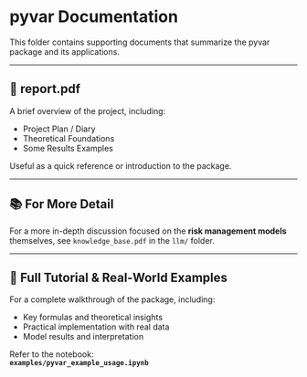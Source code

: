 # pyvar Documentation

This folder contains supporting documents that summarize the pyvar package and its applications.

---

## 📄 report.pdf

A brief overview of the project, including:
- Project Plan / Diary
- Theoretical Foundations
- Some Results Examples

Useful as a quick reference or introduction to the package.

---

## 📚 For More Detail

For a more in-depth discussion focused on the **risk management models** themselves, see `knowledge_base.pdf` in the `llm/` folder.

---

## 📘 Full Tutorial & Real-World Examples

For a complete walkthrough of the package, including:
- Key formulas and theoretical insights
- Practical implementation with real data
- Model results and interpretation

Refer to the notebook:  
**`examples/pyvar_example_usage.ipynb`**
